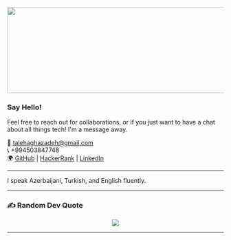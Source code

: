 
<div align="center">
  <img height="200" width="900" src="https://media.giphy.com/media/v1.Y2lkPTc5MGI3NjExamNxdmZvaGlnZWl3aWRvbXE3bXdrbDgxNW9lZzF6bjhpYjA4b3M2ZSZlcD12MV9pbnRlcm5hbF9naWZfYnlfaWQmY3Q9Zw/RgWIsbDWOAr1HGqC8t/giphy.gif"  />
</div>

###


### Say Hello!

Feel free to reach out for collaborations, or if you just want to have a chat about all things tech! I'm a message away.

📧 talehaghazadeh@gmail.com  
📞 +994503847748  
🌍 [GitHub](https://github.com/t4l3x) | [HackerRank](https://www.hackerrank.com/t4l3x) | [LinkedIn](https://www.linkedin.com/in/t4l3x)

---

I speak Azerbaijani, Turkish, and English fluently.

---

### ✍️ Random Dev Quote
<div align="center">
   <img height="auto" width="auto" src="https://quotes-github-readme.vercel.app/api?type=horizontal&theme=radical" />
</div>

---


<!-- Proudly created with GPRM ( https://gprm.itsvg.in ) -->
